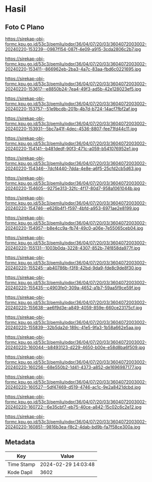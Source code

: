 # Hasil

## Foto C Plano

https://sirekap-obj-formc.kpu.go.id/53c3/pemilu/pdpr/36/04/07/20/03/3604072003002-20240220-153239--0987f154-087f-4e09-a915-3cda2806c2b7.jpg

https://sirekap-obj-formc.kpu.go.id/53c3/pemilu/pdpr/36/04/07/20/03/3604072003002-20240220-153411--866962eb-2ba3-4a7c-83aa-fbd6c0221695.jpg

https://sirekap-obj-formc.kpu.go.id/53c3/pemilu/pdpr/36/04/07/20/03/3604072003002-20240220-153617--e8850b24-7ea4-49f3-ad5b-42e128023ef5.jpg

https://sirekap-obj-formc.kpu.go.id/53c3/pemilu/pdpr/36/04/07/20/03/3604072003002-20240220-153757--51e9bcdb-201b-4b7d-b724-14acf7fbf2af.jpg

https://sirekap-obj-formc.kpu.go.id/53c3/pemilu/pdpr/36/04/07/20/03/3604072003002-20240220-153931--5bc7a41f-4dec-4536-8807-fee71fd44c11.jpg

https://sirekap-obj-formc.kpu.go.id/53c3/pemilu/pdpr/36/04/07/20/03/3604072003002-20240220-154141--b481dedf-90f3-471c-a059-b541076952e1.jpg

https://sirekap-obj-formc.kpu.go.id/53c3/pemilu/pdpr/36/04/07/20/03/3604072003002-20240220-154346--7dcf4440-7dda-4e8e-a6f5-25cfd2cb5d63.jpg

https://sirekap-obj-formc.kpu.go.id/53c3/pemilu/pdpr/36/04/07/20/03/3604072003002-20240220-154605--9275e313-32fc-4f17-80d7-958a1061044b.jpg

https://sirekap-obj-formc.kpu.go.id/53c3/pemilu/pdpr/36/04/07/20/03/3604072003002-20240220-154746--e626b4f1-f597-4bfd-a953-6971ae2e8199.jpg

https://sirekap-obj-formc.kpu.go.id/53c3/pemilu/pdpr/36/04/07/20/03/3604072003002-20240220-154957--b8e4cc9a-fb74-49c0-a06e-7e55065ceb04.jpg

https://sirekap-obj-formc.kpu.go.id/53c3/pemilu/pdpr/36/04/07/20/03/3604072003002-20240220-155131--1003b0da-3228-4307-852b-74f858da977f.jpg

https://sirekap-obj-formc.kpu.go.id/53c3/pemilu/pdpr/36/04/07/20/03/3604072003002-20240220-155245--ab40786b-f3f8-42bd-9da9-fde8c9de8f30.jpg

https://sirekap-obj-formc.kpu.go.id/53c3/pemilu/pdpr/36/04/07/20/03/3604072003002-20240220-155435--c4903fe0-309a-4652-a1b7-59aa5f9ce59f.jpg

https://sirekap-obj-formc.kpu.go.id/53c3/pemilu/pdpr/36/04/07/20/03/3604072003002-20240220-155638--ae6f9d3e-a849-4059-859e-660ce23175cf.jpg

https://sirekap-obj-formc.kpu.go.id/53c3/pemilu/pdpr/36/04/07/20/03/3604072003002-20240220-155839--32b5da2d-189c-41e5-9fa3-1b58a662e5aa.jpg

https://sirekap-obj-formc.kpu.go.id/53c3/pemilu/pdpr/36/04/07/20/03/3604072003002-20240220-160044--b8493123-d229-4650-b00e-e58d8ba6f509.jpg

https://sirekap-obj-formc.kpu.go.id/53c3/pemilu/pdpr/36/04/07/20/03/3604072003002-20240220-160256--68e550b2-1d41-4373-a852-de1696987177.jpg

https://sirekap-obj-formc.kpu.go.id/53c3/pemilu/pdpr/36/04/07/20/03/3604072003002-20240220-160527--5df47469-d519-4746-ac1c-9e2a8421dcbd.jpg

https://sirekap-obj-formc.kpu.go.id/53c3/pemilu/pdpr/36/04/07/20/03/3604072003002-20240220-160722--6e35cbf7-eb75-40ce-a842-15c02c6c2e12.jpg

https://sirekap-obj-formc.kpu.go.id/53c3/pemilu/pdpr/36/04/07/20/03/3604072003002-20240220-160851--9816b3ea-f8c2-4dab-bd9b-fa7f58ce300a.jpg


## Metadata

| Key        | Value               |
| ---------- | ------------------- |
| Time Stamp | 2024-02-29 14:03:48 |
| Kode Dapil | 3602                |



